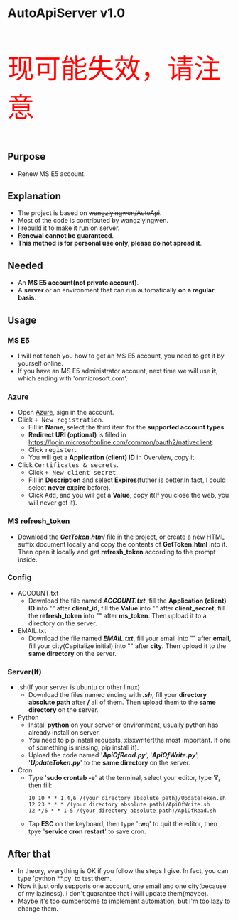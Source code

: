 # AutoApiServer v1.0

<p style="font-size:60px;color:red">现可能失效，请注意</p>

## Purpose
* Renew MS E5 account.

## Explanation
* The project is based on ~~wangziyingwen/AutoApi~~.
* Most of the code is contributed by wangziyingwen.
* I rebuild it to make it run on server.
* **Renewal cannot be guaranteed**.
* **This method is for personal use only, please do not spread it**.

## Needed
* An **MS E5 account(not private account)**.
* A **server** or an environment that can run automatically **on a regular basis**.

## Usage
### MS E5
* I will not teach you how to get an MS E5 account, you need to get it by yourself online.
* If you have an MS E5 administrator account, next time we will use **it**, which ending with 'onmicrosoft.com'.
### Azure
* Open [Azure](https://portal.azure.com/#blade/Microsoft_AAD_RegisteredApps/ApplicationsListBlade), sign in the account.
* Click <kbd>+ New registration</kbd>.
    * Fill in **Name**, select the third item for the **supported account types**.
    * **Redirect URI (optional)** is filled in https://login.microsoftonline.com/common/oauth2/nativeclient.
    * Click <kbd>register</kbd>.
    * You will get a **Application (client) ID** in Overview, copy it.
* Click <kbd>Certificates & secrets</kbd>.
    * Click <kbd>+ New client secret</kbd>.
    * Fill in **Description** and select **Expires**(futher is better.In fact, I could select **never expire** before).
    * Click <kbd>Add</kbd>, and you will get a **Value**, copy it(If you close the web, you will never get it).
### MS refresh_token
* Download the ***GetToken.html*** file in the project, or create a new HTML suffix document locally and copy the contents of **GetToken.html** into it. Then open it locally and get **refresh_token** according to the prompt inside.
### Config
* ACCOUNT.txt
    * Download the file named ***ACCOUNT.txt***, fill the **Application (client) ID** into "" after **client_id**, fill the **Value** into "" after **client_secret**, fill the **refresh_token** into "" after **ms_token**. Then upload it to a directory on the server.
* EMAIL.txt
    * Download the file named ***EMAIL.txt***, fill your email into "" after **email**, fill your city(Capitalize initial) into "" after **city**. Then upload it to the **same directory** on the server.
### Server(If)
* .sh(If your server is ubuntu or other linux)
    * Download the files named ending with ***.sh***, fill your **directory absolute path** after **/** all of them. Then upload them to the **same directory** on the server.
* Python
    * Install **python** on your server or environment, usually python has already install on server.
    * You need to pip install requests, xlsxwriter(the most important. If one of something is missing, pip install it).
    * Upload the code named '***ApiOfRead.py***', '***ApiOfWrite.py***', '***UpdateToken.py***' to the **same directory** on the server.
* Cron
    * Type '**sudo crontab -e**' at the terminal, select your editor, type '**i**', then fill:
        ```shell
        10 10 * * 1,4,6 /(your directory absolute path)/UpdateToken.sh
        12 23 * * * /(your directory absolute path)/ApiOfWrite.sh
        12 */6 * * 1-5 /(your directory absolute path)/ApiOfRead.sh
        ```
    * Tap **ESC** on the keyboard, then type '**:wq**' to quit the editor, then tpye '**service cron restart**' to save cron.

## After that
* In theory, everything is OK if you follow the steps I give. In fect, you can type 'python **.py' to test them.
* Now it just only supports one account, one email and one city(because of my laziness). I don't guarantee that I will update them(maybe).
* Maybe it's too cumbersome to implement automation, but I'm too lazy to change them.
